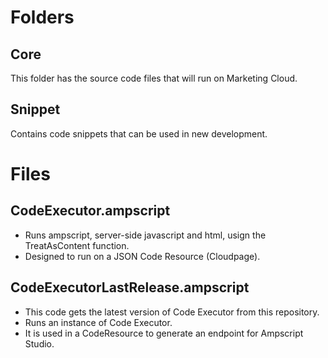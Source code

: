 # Folders

## Core
This folder has the source code files that will run on Marketing Cloud.

## Snippet
Contains code snippets that can be used in new development.

# Files

## CodeExecutor.ampscript
- Runs ampscript, server-side javascript and html, usign the TreatAsContent function.
- Designed to run on a JSON Code Resource (Cloudpage).

## CodeExecutorLastRelease.ampscript
- This code gets the latest version of Code Executor from this repository.
- Runs an instance of Code Executor. 
- It is used in a CodeResource to generate an endpoint for Ampscript Studio.

